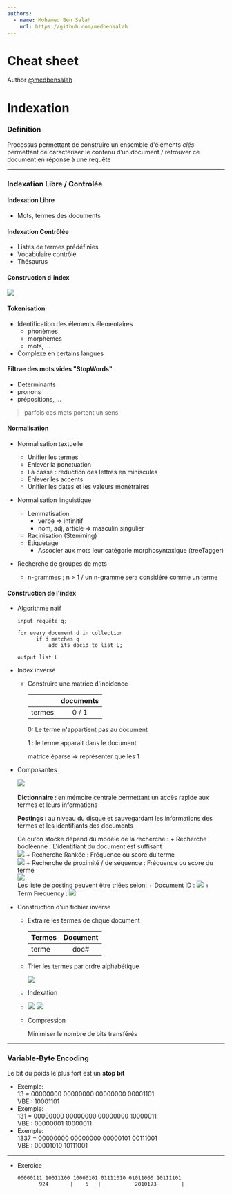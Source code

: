 ```yaml
---
authors:
  - name: Mohamed Ben Salah
    url: https://github.com/medbensalah
---
```


# Cheat sheet

Author [@medbensalah](https://github.com/medbensalah)

# Indexation

### Definition

Processus permettant de construire un ensemble d'éléments
_clés_ permettant de caractériser le contenu d’un
document / retrouver ce document en réponse à une requête

---

### Indexation Libre / Controlée

#### Indexation Libre

- Mots, termes des documents

#### Indexation Contrôlée

- Listes de termes prédéfinies
- Vocabulaire contrôlé
- Thésaurus

#### Construction d'index<br>

![](./assets/Construction.png)

#### Tokenisation

- Identification des élements élementaires
  - phonèmes
  - morphèmes
  - mots, ...
- Complexe en certains langues

#### Filtrae des mots vides "StopWords"

- Determinants
- pronons
- prépositions, ...

> parfois ces mots portent un sens

#### Normalisation

- Normalisation textuelle
  - Unifier les termes
  - Enlever la ponctuation
  - La casse : réduction des lettres en miniscules
  - Enlever les accents
  - Unifier les dates et les valeurs monétraires
- Normalisation linguistique

  - Lemmatisation
    - verbe => infinitif
    - nom, adj, article => masculin singulier
  - Racinisation (Stemming)
  - Etiquetage
    - Associer aux mots leur catégorie morphosyntaxique (treeTagger)

- Recherche de groupes de mots
  - n-grammes ; n > 1 / un n-gramme sera considéré comme un terme

#### Construction de l'index

- Algorithme naïf

  ```
  input requête q;

  for every document d in collection
        if d matches q
            add its docid to list L;

  output list L
  ```

- Index inversé

  - Construire une matrice d'incidence

    |        | documents |
    | ------ | :-------: |
    | termes |   0 / 1   |

    0: Le terme n'appartient pas au document

    1 : le terme apparait dans le document

    matrice éparse => représenter que les 1

- Composantes

  ![](./assets/IndexInverse.png)<br><br>
  <b>Dictionnaire : </b>en mémoire centrale permettant un accès rapide
  aux termes et leurs informations

  <b>Postings : </b>au niveau du disque et sauvegardant les
  informations des termes et les identifiants des documents

  Ce qu'on stocke dépend du modèle de la recherche : + <g>Recherche booléenne : </g>L'identifiant du document est suffisant<br>
  ![](./assets/Screenshot_93.png) + <g>Recherche Rankée : </g>Fréquence ou score du terme<br>
  ![](./assets/Screenshot_94.png) + <g>Recherche de proximité / de séquence : </g>Fréquence ou score du terme<br>
  ![](./assets/Screenshot_95.png)
  <br>
  Les liste de posting peuvent être triées selon: + <g>Document ID : </g>![](./assets/Screenshot_97.png) + <g>Term Frequency : </g>![](./assets/Screenshot_96.png)

- Construction d'un fichier inverse

  - Extraire les termes de chque document

    | Termes | Document |
    | ------ | :------: |
    | terme  |   doc#   |

  - Trier les termes par ordre alphabétique

    ![](./assets/Screenshot_99.png)

  - Indexation

  - ![](./assets/Screenshot_100.png) ![](./assets/Screenshot_101.png)
  - Compression

    Minimiser le nombre de bits transférés

---

### Variable-Byte Encoding

Le bit du poids le plus fort est un <b>stop bit</b>

- Exemple:<br>
  13 = 00000000 00000000 00000000 00001101<br>
  VBE : 10001101
- Exemple:<br>
  131 = 00000000 00000000 00000000 10000011<br>
  VBE : 00000001 10000011
- Exemple:<br>
  1337 = 00000000 00000000 00000101 00111001<br>
  VBE : 00001010 10111001

---

- Exercice

  ```
  00000111 10011100 10000101 01111010 01011000 10111101
         924       |    5   |           2010173        |
  ```
